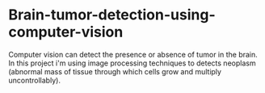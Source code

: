 # Brain-tumor-detection-using-computer-vision
Computer vision can detect the presence or absence of tumor in the brain. In this project i'm using image processing techniques to detects neoplasm (abnormal mass of tissue through which cells grow and multiply uncontrollably).
